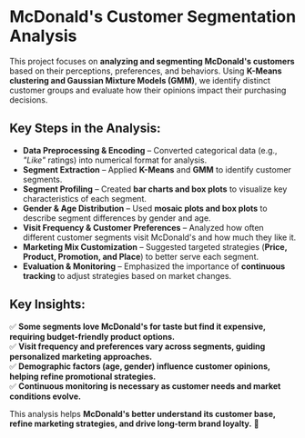 # McDonald's Customer Segmentation Analysis 

This project focuses on **analyzing and segmenting McDonald's customers** based on their perceptions, preferences, and behaviors. Using **K-Means clustering and Gaussian Mixture Models (GMM)**, we identify distinct customer groups and evaluate how their opinions impact their purchasing decisions.

## Key Steps in the Analysis: 
- **Data Preprocessing & Encoding** – Converted categorical data (e.g., *"Like"* ratings) into numerical format for analysis.
- **Segment Extraction** – Applied **K-Means** and **GMM** to identify customer segments.
- **Segment Profiling** – Created **bar charts and box plots** to visualize key characteristics of each segment.
- **Gender & Age Distribution** – Used **mosaic plots and box plots** to describe segment differences by gender and age.
- **Visit Frequency & Customer Preferences** – Analyzed how often different customer segments visit McDonald's and how much they like it.
- **Marketing Mix Customization** – Suggested targeted strategies (**Price, Product, Promotion, and Place**) to better serve each segment.
- **Evaluation & Monitoring** – Emphasized the importance of **continuous tracking** to adjust strategies based on market changes.

## Key Insights:
✅ **Some segments love McDonald's for taste but find it expensive, requiring budget-friendly product options.**  
✅ **Visit frequency and preferences vary across segments, guiding personalized marketing approaches.**  
✅ **Demographic factors (age, gender) influence customer opinions, helping refine promotional strategies.**  
✅ **Continuous monitoring is necessary as customer needs and market conditions evolve.**  

This analysis helps **McDonald's better understand its customer base, refine marketing strategies, and drive long-term brand loyalty.** 🚀
